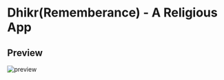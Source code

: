 # Dhikr(Rememberance) - A Religious App

## Preview
![preview](https://github.com/projectfinalaudio/dhikr/blob/master/preview.png?raw=true)


